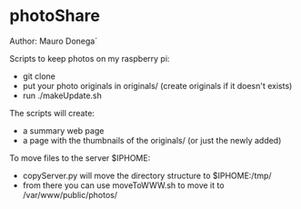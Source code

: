 # photoShare

Author: Mauro Donega`

Scripts to keep photos on my raspberry pi:
- git clone <git repo>
- put your photo originals in originals/<mydir> (create originals if it doesn't exists)
- run ./makeUpdate.sh <folderName>

The scripts will create:
- a summary web page
- a page with the thumbnails of the originals/<mydir> (or just the newly added)

To move files to the server $IPHOME:
- copyServer.py <folderName> will move the directory structure to $IPHOME:/tmp/
- from there you can use moveToWWW.sh to move it to /var/www/public/photos/<dirs>
